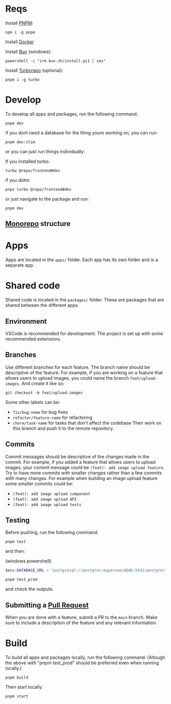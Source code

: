 # Reqs

Install [PNPM](https://pnpm.io):
```
npm i -g pnpm
```

Install [Docker](https://www.docker.com/products/docker-desktop/)

Install [Bun](https://bun.sh) (windows):

```
powershell -c "irm bun.sh/install.ps1 | iex"
```

Install [Turborepo](https://turbo.build/repo/docs) (optional):
```
pnpm i -g turbo
```

# Develop

To develop all apps and packages, run the following command:

```
pnpm dev
```

if you dont need a database for the thing youre working on, you can run:

```
pnpm dev:slim
```

or you can just run things individually:

If you installed turbo:
```
turbo @repo/frontend#dev
```
if you didnt:
```
pnpx turbo @repo/frontend#dev
```

or just navigate to the package and run:
```
pnpm dev
```

## [Monorepo](https://monorepo.tools) structure

# Apps
Apps are located in the `apps/` folder. Each app has its own folder and is a separate app.

# Shared code 
Shared code is located in the `packages/` folder. These are packages that are shared between the different apps.

## Environment
VSCode is recommended for development. The project is set up with some recommended extensions.

## Branches
Use different branches for each feature. The branch name should be descriptive of the feature.
For example, if you are working on a feature that allows users to upload images, you could name the branch `feat/upload-images`.
And create it like so:

```
git checkout -b feat/upload-images
```

Some other labels can be:
- `fix/bug-name` for bug fixes
- `refactor/feature-name` for refactoring
- `chore/task-name` for tasks that don't affect the codebase
Then work on this branch and push it to the remote repository.

## Commits
Commit messages should be descriptive of the changes made in the commit. 
For example, if you added a feature that allows users to upload images, your commit message could be `(feat): add image upload feature`.
Try to have more commits with smaller changes rather than a few commits with many changes.
For example when building an image upload feature some smaller commits could be:
- `(feat): add image upload component`
- `(feat): add image upload API`
- `(feat): add image upload tests`

## Testing
Before pushing, run the following command:

```
pnpm test
```
and then:

(windows powershell)
```powershell
$env:DATABASE_URL = "postgresql://postgres:mypassword@db:5432/postgres"
```
```
pnpm test_prod
```
and check the outputs.

## Submitting a [Pull Request](https://www.youtube.com/watch?v=nCKdihvneS0)
When you are done with a feature, submit a PR to the `main` branch. Make sure to include a description of the feature and any relevant information.

# Build

To build all apps and packages locally, run the following command:
(Altough the above with "pnpm test_prod" should be preferred even when running locally.)

```
pnpm build
```
Then start locally:
```
pnpm start
```
